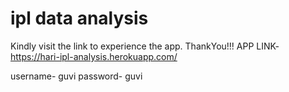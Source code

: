 # ipl data analysis
 Kindly visit the link to experience the app. 
  ThankYou!!!
             APP LINK-   https://hari-ipl-analysis.herokuapp.com/


username- guvi
password- guvi
